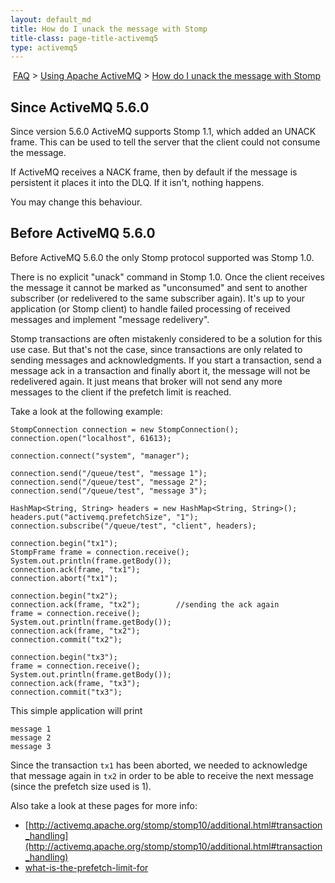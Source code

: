 ```yaml
---
layout: default_md
title: How do I unack the message with Stomp 
title-class: page-title-activemq5
type: activemq5
---
```


 [FAQ](faq) > [Using Apache ActiveMQ](using-apache-activemq) > [How do I unack the message with Stomp](how-do-i-unack-the-message-with-stomp)


Since ActiveMQ 5.6.0
--------------------

Since version 5.6.0 ActiveMQ supports Stomp 1.1, which added an UNACK frame. This can be used to tell the server that the client could not consume the message.

If ActiveMQ receives a NACK frame, then by default if the message is persistent it places it into the DLQ. If it isn't, nothing happens.

You may change this behaviour.

Before ActiveMQ 5.6.0
-----------------------

Before ActiveMQ 5.6.0 the only Stomp protocol supported was Stomp 1.0. 

There is no explicit "unack" command in Stomp 1.0. Once the client receives the message it cannot be marked as "unconsumed" and sent to another subscriber (or redelivered to the same subscriber again). It's up to your application (or Stomp client) to handle failed processing of received messages and implement "message redelivery".

Stomp transactions are often mistakenly considered to be a solution for this use case. But that's not the case, since transactions are only related to sending messages and acknowledgments. If you start a transaction, send a message ack in a transaction and finally abort it, the message will not be redelivered again. It just means that broker will not send any more messages to the client if the prefetch limit is reached.

Take a look at the following example:
```
StompConnection connection = new StompConnection();
connection.open("localhost", 61613);
		
connection.connect("system", "manager");
		
connection.send("/queue/test", "message 1");
connection.send("/queue/test", "message 2");
connection.send("/queue/test", "message 3");
		
HashMap<String, String> headers = new HashMap<String, String>();
headers.put("activemq.prefetchSize", "1");
connection.subscribe("/queue/test", "client", headers);
		
connection.begin("tx1");
StompFrame frame = connection.receive();
System.out.println(frame.getBody());
connection.ack(frame, "tx1");
connection.abort("tx1");
		
connection.begin("tx2");
connection.ack(frame, "tx2");        //sending the ack again
frame = connection.receive();
System.out.println(frame.getBody());
connection.ack(frame, "tx2");
connection.commit("tx2");
		
connection.begin("tx3");
frame = connection.receive();
System.out.println(frame.getBody());
connection.ack(frame, "tx3");
connection.commit("tx3");
```
This simple application will print
```
message 1
message 2
message 3
```
Since the transaction `tx1` has been aborted, we needed to acknowledge that message again in `tx2` in order to be able to receive the next message (since the prefetch size used is 1).

Also take a look at these pages for more info:

*   [http://activemq.apache.org/stomp/stomp10/additional.html#transaction_handling](http://activemq.apache.org/stomp/stomp10/additional.html#transaction_handling)
*   [what-is-the-prefetch-limit-for](what-is-the-prefetch-limit-for)

